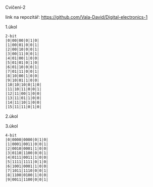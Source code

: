Cvičení-2

link na repozitář: https://github.com/Vala-David/Digital-electronics-1 

1.úkol

```
2-bit 
|0|00|00|0|1|0|
|1|00|01|0|0|1|
|2|00|10|0|0|1|
|3|00|11|0|0|1|
|4|01|00|1|0|0|
|5|01|01|0|1|0|
|6|01|10|0|0|1|
|7|01|11|0|0|1|
|8|10|00|1|0|0|
|9|10|01|1|0|0|
|10|10|10|0|1|0|
|11|10|11|0|0|1|
|12|11|00|1|0|0|
|13|11|01|1|0|0|
|14|11|10|1|0|0|
|15|11|11|0|1|0|
```

2.úkol




3.úkol

```
4-bit
|0|0000|0000|0|1|0|
|1|0001|0011|0|0|1|
|2|0010|0001|1|0|0|
|3|0110|1100|0|0|1|
|4|0111|0011|1|0|0|
|5|1111|1111|0|1|0|
|6|1001|0001|1|0|0|
|7|1011|1110|0|0|1|
|8|1100|0100|1|0|0|
|9|0011|1100|0|0|1|
```
